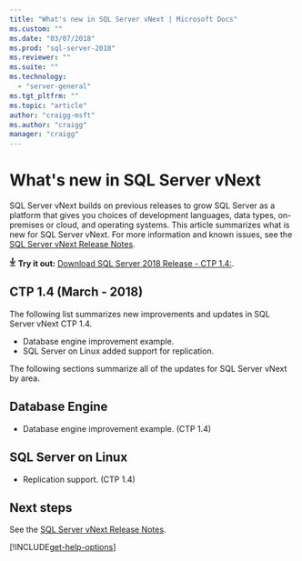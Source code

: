 ```yaml
---
title: "What's new in SQL Server vNext | Microsoft Docs"
ms.custom: ""
ms.date: "03/07/2018"
ms.prod: "sql-server-2018"
ms.reviewer: ""
ms.suite: ""
ms.technology: 
  - "server-general"
ms.tgt_pltfrm: ""
ms.topic: "article"
author: "craigg-msft"
ms.author: "craigg"
manager: "craigg"
---
```

# What's new in SQL Server vNext

SQL Server vNext builds on previous releases to grow SQL Server as a platform that gives you choices of development languages, data types, on-premises or cloud, and operating systems. This article summarizes what is new for SQL Server vNext. For more information and known issues, see the [SQL Server vNext Release Notes](sql-server-2018-release-notes.md).

[![Download from Evaluation Center](../includes/media/download2.png)](http://go.microsoft.com/fwlink/?LinkID=829477) **Try it out:** [Download SQL Server 2018 Release - CTP 1.4:](http://go.microsoft.com/fwlink/?LinkID=829477).

## CTP 1.4 (March - 2018)

The following list summarizes new improvements and updates in SQL Server vNext CTP 1.4.

- Database engine improvement example.
- SQL Server on Linux added support for replication.

The following sections summarize all of the updates for SQL Server vNext by area.

## Database Engine

- Database engine improvement example. (CTP 1.4)

## SQL Server on Linux

- Replication support. (CTP 1.4)

## Next steps

See the [SQL Server vNext Release Notes](sql-server-2018-release-notes.md).

[!INCLUDE[get-help-options](../includes/paragraph-content/get-help-options.md)]